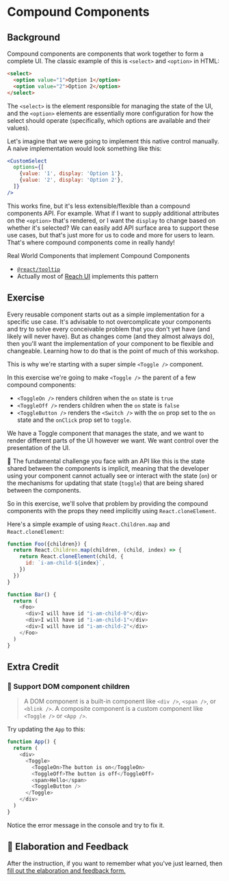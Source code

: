 # Compound Components

## Background

Compound components are components that work together to form a complete UI. The
classic example of this is `<select>` and `<option>` in HTML:

```html
<select>
  <option value="1">Option 1</option>
  <option value="2">Option 2</option>
</select>
```

The `<select>` is the element responsible for managing the state of the UI, and
the `<option>` elements are essentially more configuration for how the select
should operate (specifically, which options are available and their values).

Let's imagine that we were going to implement this native control manually. A
naive implementation would look something like this:

```jsx
<CustomSelect
  options={[
    {value: '1', display: 'Option 1'},
    {value: '2', display: 'Option 2'},
  ]}
/>
```

This works fine, but it's less extensible/flexible than a compound components
API. For example. What if I want to supply additional attributes on the
`<option>` that's rendered, or I want the `display` to change based on whether
it's selected? We can easily add API surface area to support these use cases,
but that's just more for us to code and more for users to learn. That's where
compound components come in really handy!

Real World Components that implement Compound Components

- [`@react/tooltip`](https://reacttraining.com/reach-ui/tooltip)
- Actually most of [Reach UI](https://reacttraining.com/reach-ui) implements
  this pattern

## Exercise

Every reusable component starts out as a simple implementation for a specific
use case. It's advisable to not overcomplicate your components and try to solve
every conceivable problem that you don't yet have (and likely will never have).
But as changes come (and they almost always do), then you'll want the
implementation of your component to be flexible and changeable. Learning how to
do that is the point of much of this workshop.

This is why we're starting with a super simple `<Toggle />` component.

In this exercise we're going to make `<Toggle />` the parent of a few compound
components:

- `<ToggleOn />` renders children when the `on` state is `true`
- `<ToggleOff />` renders children when the `on` state is `false`
- `<ToggleButton />` renders the `<Switch />` with the `on` prop set to the `on`
  state and the `onClick` prop set to `toggle`.

We have a Toggle component that manages the state, and we want to render
different parts of the UI however we want. We want control over the presentation
of the UI.

🦉 The fundamental challenge you face with an API like this is the state shared
between the components is implicit, meaning that the developer using your
component cannot actually see or interact with the state (`on`) or the
mechanisms for updating that state (`toggle`) that are being shared between the
components.

So in this exercise, we'll solve that problem by providing the compound
components with the props they need implicitly using `React.cloneElement`.

Here's a simple example of using `React.Children.map` and `React.cloneElement`:

```javascript
function Foo({children}) {
  return React.Children.map(children, (child, index) => {
    return React.cloneElement(child, {
      id: `i-am-child-${index}`,
    })
  })
}

function Bar() {
  return (
    <Foo>
      <div>I will have id "i-am-child-0"</div>
      <div>I will have id "i-am-child-1"</div>
      <div>I will have id "i-am-child-2"</div>
    </Foo>
  )
}
```

## Extra Credit

### 💯 Support DOM component children

> A DOM component is a built-in component like `<div />`, `<span />`, or
> `<blink />`. A composite component is a custom component like `<Toggle />` or
> `<App />`.

Try updating the `App` to this:

```javascript
function App() {
  return (
    <div>
      <Toggle>
        <ToggleOn>The button is on</ToggleOn>
        <ToggleOff>The button is off</ToggleOff>
        <span>Hello</span>
        <ToggleButton />
      </Toggle>
    </div>
  )
}
```

Notice the error message in the console and try to fix it.

## 🦉 Elaboration and Feedback

<div>
<span>After the instruction, if you want to remember what you've just learned, then </span>
<a rel="noopener noreferrer" target="_blank" href="https://ws.kcd.im/?ws=Advanced%20React%20Patterns%20%F0%9F%A4%AF&e=02%3A%2002%20-%20Compound%20Components&em=">
  fill out the elaboration and feedback form.
</a>
</div>
